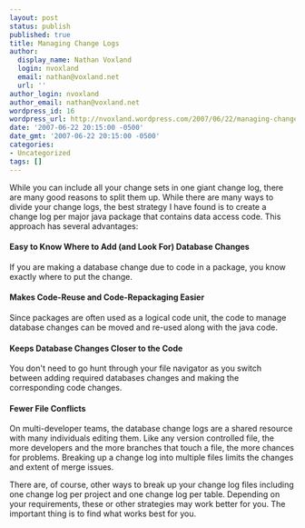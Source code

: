 ```yaml
---
layout: post
status: publish
published: true
title: Managing Change Logs
author:
  display_name: Nathan Voxland
  login: nvoxland
  email: nathan@voxland.net
  url: ''
author_login: nvoxland
author_email: nathan@voxland.net
wordpress_id: 16
wordpress_url: http://nvoxland.wordpress.com/2007/06/22/managing-change-logs/
date: '2007-06-22 20:15:00 -0500'
date_gmt: '2007-06-22 20:15:00 -0500'
categories:
- Uncategorized
tags: []
---
```


While you can include all your change sets in one giant change log, there are many good reasons to split them up. While there are many ways to divide your change logs, the best strategy I have found is to create a change log per major java package that contains data access code. This approach has several advantages:

#### Easy to Know Where to Add (and Look For) Database Changes</b>

If you are making a database change due to code in a package, you know exactly where to put the change.

#### Makes Code-Reuse and Code-Repackaging Easier

Since packages are often used as a logical code unit, the code to manage database changes can be moved and re-used along with the java code.

#### Keeps Database Changes Closer to the Code

You don't need to go hunt through your file navigator as you switch between adding required databases changes and making the corresponding code changes.

#### Fewer File Conflicts

On multi-developer teams, the database change logs are a shared resource with many individuals editing them. Like any version controlled file, the more developers and the more branches that touch a file, the more chances for problems. Breaking up a change log into multiple files limits the changes and extent of merge issues.

There are, of course, other ways to break up your change log files including one change log per project and one change log per table. Depending on your requirements, these or other strategies may work better for you. The important thing is to find what works best for you.
